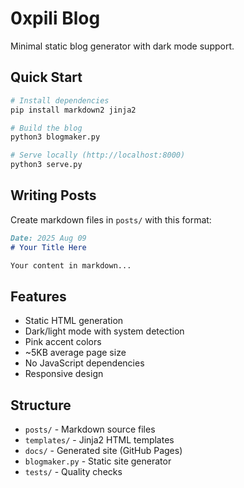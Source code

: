 # 0xpili Blog

Minimal static blog generator with dark mode support.

## Quick Start

```bash
# Install dependencies
pip install markdown2 jinja2

# Build the blog
python3 blogmaker.py

# Serve locally (http://localhost:8000)
python3 serve.py
```

## Writing Posts

Create markdown files in `posts/` with this format:

```markdown
Date: 2025 Aug 09
# Your Title Here

Your content in markdown...
```

## Features

- Static HTML generation
- Dark/light mode with system detection
- Pink accent colors
- ~5KB average page size
- No JavaScript dependencies
- Responsive design

## Structure

- `posts/` - Markdown source files
- `templates/` - Jinja2 HTML templates
- `docs/` - Generated site (GitHub Pages)
- `blogmaker.py` - Static site generator
- `tests/` - Quality checks